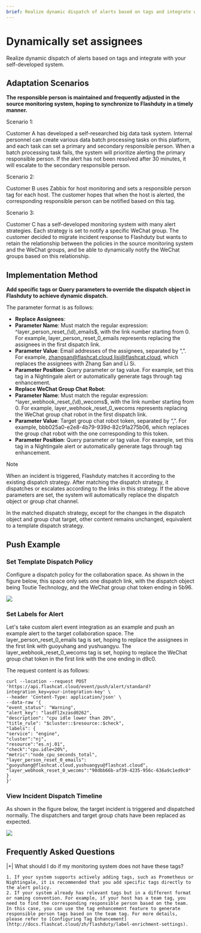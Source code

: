```yaml
---
brief: Realize dynamic dispatch of alerts based on tags and integrate with your self-developed system
---
```


# Dynamically set assignees

Realize dynamic dispatch of alerts based on tags and integrate with your self-developed system.

## Adaptation Scenarios

**The responsible person is maintained and frequently adjusted in the source monitoring system, hoping to synchronize to Flashduty in a timely manner.**

Scenario 1:

Customer A has developed a self-researched big data task system. Internal personnel can create various data batch processing tasks on this platform, and each task can set a primary and secondary responsible person. When a batch processing task fails, the system will prioritize alerting the primary responsible person. If the alert has not been resolved after 30 minutes, it will escalate to the secondary responsible person.

Scenario 2:

Customer B uses Zabbix for host monitoring and sets a responsible person tag for each host. The customer hopes that when the host is alerted, the corresponding responsible person can be notified based on this tag.

Scenario 3:

Customer C has a self-developed monitoring system with many alert strategies. Each strategy is set to notify a specific WeChat group. The customer decided to migrate incident response to Flashduty but wants to retain the relationship between the policies in the source monitoring system and the WeChat groups, and be able to dynamically notify the WeChat groups based on this relationship.

## Implementation Method

**Add specific tags or Query parameters to override the dispatch object in Flashduty to achieve dynamic dispatch.**

The parameter format is as follows:

- **Replace Assignees**:
- **Parameter Name**: Must match the regular expression: ^layer_person_reset_(\d)_emails$, with the link number starting from 0. For example, layer_person_reset_0_emails represents replacing the assignees in the first dispatch link.
- **Parameter Value**: Email addresses of the assignees, separated by “,”. For example, zhangsan@flashcat.cloud,lisi@flashcat.cloud, which replaces the assignees with Zhang San and Li Si.
- **Parameter Position**: Query parameter or tag value. For example, set this tag in a Nightingale alert or automatically generate tags through tag enhancement.
- **Replace WeChat Group Chat Robot**:
- **Parameter Name**: Must match the regular expression: ^layer_webhook_reset_(\d)_wecoms$, with the link number starting from 0. For example, layer_webhook_reset_0_wecoms represents replacing the WeChat group chat robot in the first dispatch link.
- **Parameter Value**: Target group chat robot token, separated by “,”. For example, bbb025a0-e2e8-4b79-939d-82c91a275b06, which replaces the group chat robot with the one corresponding to this token.
- **Parameter Position**: Query parameter or tag value. For example, set this tag in a Nightingale alert or automatically generate tags through tag enhancement.

> [!NOTE]
> When an incident is triggered, Flashduty matches it according to the existing dispatch strategy. After matching the dispatch strategy, it dispatches or escalates according to the links in this strategy. If the above parameters are set, the system will automatically replace the dispatch object or group chat channel.
>
> In the matched dispatch strategy, except for the changes in the dispatch object and group chat target, other content remains unchanged, equivalent to a template dispatch strategy.

## Push Example

### Set Template Dispatch Policy

Configure a dispatch policy for the collaboration space. As shown in the figure below, this space only sets one dispatch link, with the dispatch object being Toutie Technology, and the WeChat group chat token ending in 5b96.

![](https://fcimg.i18n.site/zh/flashduty/advanced/dynamic_notifications/1.avif)

### Set Labels for Alert

Let's take custom alert event integration as an example and push an example alert to the target collaboration space. The layer_person_reset_0_emails tag is set, hoping to replace the assignees in the first link with guoyuhang and yushuangyu. The layer_webhook_reset_0_wecoms tag is set, hoping to replace the WeChat group chat token in the first link with the one ending in d9c0.

The request content is as follows:

```
curl --location --request POST 'https://api.flashcat.cloud/event/push/alert/standard?integration_key=your-integration-key' \
--header 'Content-Type: application/json' \
--data-raw '{
"event_status": "Warning",
"alert_key": "lasdfl2xzasd0262",
"description": "cpu idle lower than 20%",
"title_rule": "$cluster::$resource::$check",
"labels": {
"service": "engine",
"cluster":"nj",
"resource":"es.nj.01",
"check":"cpu.idle<20%",
"metric":"node_cpu_seconds_total",
"layer_person_reset_0_emails": "guoyuhang@flashcat.cloud,yushuangyu@flashcat.cloud",
"layer_webhook_reset_0_wecoms":"90dbb66b-af39-4235-956c-636a9c1ed9c0"
}
}'
```

### View Incident Dispatch Timeline

As shown in the figure below, the target incident is triggered and dispatched normally. The dispatchers and target group chats have been replaced as expected.

![](https://fcimg.i18n.site/zh/flashduty/advanced/dynamic_notifications/2.avif)

## Frequently Asked Questions

|+| What should I do if my monitoring system does not have these tags?

    1. If your system supports actively adding tags, such as Prometheus or Nightingale, it is recommended that you add specific tags directly to the alert policy.
    2. If your system already has relevant tags but in a different format or naming convention. For example, if your host has a team tag, you need to find the corresponding responsible person based on the team. In this case, you can use the tag enhancement feature to generate responsible person tags based on the team tag. For more details, please refer to [Configuring Tag Enhancement](http://docs.flashcat.cloud/zh/flashduty/label-enrichment-settings).